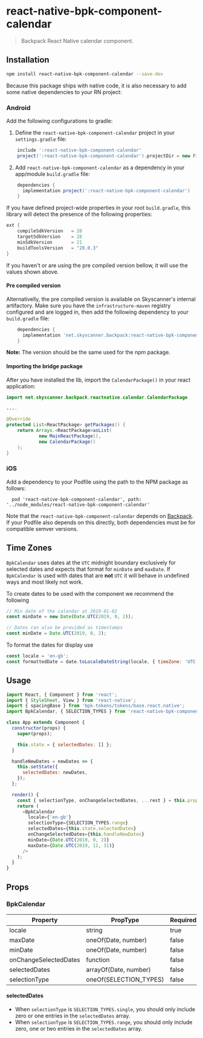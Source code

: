 # react-native-bpk-component-calendar

> Backpack React Native calendar component.

## Installation

```sh
npm install react-native-bpk-component-calendar --save-dev
```

Because this package ships with native code, it is also necessary to add some native dependencies to your RN project:

### Android

Add the following configurations to gradle:

  1. Define the `react-native-bpk-component-calendar` project in your `settings.gradle` file:

```groovy
    include ':react-native-bpk-component-calendar'
    project(':react-native-bpk-component-calendar').projectDir = new File(rootProject.projectDir, '../node_modules/react-native-bpk-component-calendar/src/android')
```

  2. Add `react-native-bpk-component-calendar` as a dependency in your app/module `build.gradle` file:

```groovy
    dependencies {
      implementation project(':react-native-bpk-component-calendar')
    }
```

If you have defined project-wide properties in your root `build.gradle`, this library will detect the presence of the following properties:

```groovy
ext {
    compileSdkVersion   = 28
    targetSdkVersion    = 28
    minSdkVersion       = 21
    buildToolsVersion   = "28.0.3"
}
```

If you haven't or are using the pre compiled version bellow, it will use the values shown above.

#### Pre compiled version

Alternativelly, the pre compiled version is available on Skyscanner's internal artifactory. Make sure you have the `infrastructure-maven` registry configured and are logged in, then add the following dependency to your `build.gradle` file:

```groovy
    dependencies {
      implementation 'net.skyscanner.backpack:react-native-bpk-component-calendar:<version>'
    }
```

**Note:** The version should be the same used for the npm package.


#### Importing the bridge package

After you have installed the lib, import the `CalendarPackage()` in your react application:

```java
import net.skyscanner.backpack.reactnative.calendar.CalendarPackage

....

@Override
protected List<ReactPackage> getPackages() {
    return Arrays.<ReactPackage>asList(
            new MainReactPackage(),
            new CalendarPackage()
    );
}
```

### iOS

Add a dependency to your Podfile using the path to the NPM package as follows:

```
  pod 'react-native-bpk-component-calendar', path: '../node_modules/react-native-bpk-component-calendar'
```

Note that the `react-native-bpk-component-calendar` depends on [Backpack](https://cocoapods.org/pods/Backpack). If your Podfile also depends on this directly, both dependencies must be for compatible semver versions.

## Time Zones

`BpkCalendar` uses dates at the `UTC` midnight boundary exclusively for selected dates and expects that format for `minDate` and `maxDate`. If `BpkCalendar` is used with dates that are **not** `UTC` it will behave in undefined ways and most likely not work.

To create dates to be used with the component we recommend the following

```javascript
// Min date of the calendar at 2019-01-02
const minDate = new Date(Date.UTC(2019, 0, 2));

// Dates can also be provided as timestamps
const minDate = Date.UTC(2019, 0, 2);
```

To format the dates for display use

```javascript
const locale = 'en-gb';
const formattedDate = date.toLocaleDateString(locale, { timeZone: 'UTC' });
```

## Usage


```js
import React, { Component } from 'react';
import { StyleSheet, View } from 'react-native';
import { spacingBase } from 'bpk-tokens/tokens/base.react.native';
import BpkCalendar, { SELECTION_TYPES } from 'react-native-bpk-component-calendar';

class App extends Component {
  constructor(props) {
    super(props);

    this.state = { selectedDates: [] };
  }

  handleNewDates = newDates => {
    this.setState({
      selectedDates: newDates,
    });
  };

  render() {
    const { selectionType, onChangeSelectedDates, ...rest } = this.props;
    return (
      <BpkCalendar
        locale={'en-gb'}
        selectionType={SELECTION_TYPES.range}
        selectedDates={this.state.selectedDates}
        onChangeSelectedDates={this.handleNewDates}
        minDate={Date.UTC(2019, 0, 2)}
        maxDate={Date.UTC(2019, 11, 31)}
      />
    );
  }
}
```

## Props

### BpkCalendar

| Property                | PropType               | Required   | Default Value          |
| ----------------------- | ---------------------- | ---------- | ---------------------- |
| locale                  | string                 | true       | -                      |
| maxDate                 | oneOf(Date, number)    | false      | today + 1 year         |
| minDate                 | oneOf(Date, number)    | false      | today                  |
| onChangeSelectedDates   | function               | false      | null                   |
| selectedDates           | arrayOf(Date, number)  | false      | []                     |
| selectionType           | oneOf(SELECTION_TYPES) | false      | SELECTION_TYPES.single |

#### selectedDates

* When `selectionType` is `SELECTION_TYPES.single`, you should only include zero or one entries in the `selectedDates` array.
* When `selectionType` is `SELECTION_TYPES.range`, you should only include zero, one or two entries in the `selectedDates` array.
